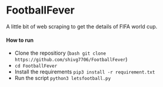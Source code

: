 # FootballFever
 A little bit of web scraping to get the details of FIFA world cup. 

#### How to run
- Clone the repositiory (`bash git clone https://github.com/shivg7706/FootballFever`)
- `cd FootballFever`
- Install the requirements `pip3 install -r requirement.txt`
- Run the script `python3 letsfootball.py`

